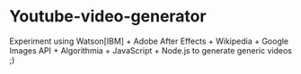 # Youtube-video-generator
Experiment using Watson[IBM] + Adobe After Effects + Wikipedia + Google Images API + Algorithmia + JavaScript + Node.js to generate generic videos ;)
